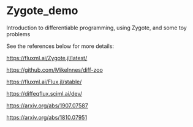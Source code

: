 # Zygote_demo
Introduction to differentiable programming, using Zygote, and some toy problems

See the references below for more details:

https://fluxml.ai/Zygote.jl/latest/

https://github.com/MikeInnes/diff-zoo

https://fluxml.ai/Flux.jl/stable/

https://diffeqflux.sciml.ai/dev/

https://arxiv.org/abs/1907.07587

https://arxiv.org/abs/1810.07951

